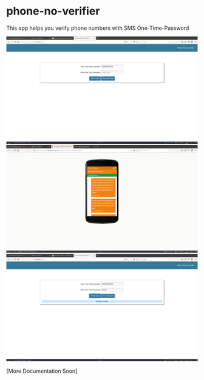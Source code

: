 # phone-no-verifier
This app helps you verify phone numbers with SMS One-Time-Password

<img src="./assets/demo2.png">

<img src="./assets/demo1.png">

<img src="./assets/demo3.png">

[More Documentation Soon]